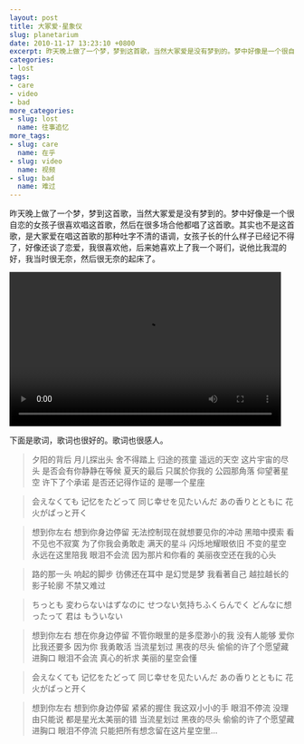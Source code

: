 ```yaml
---
layout: post
title: 大冢爱·星象仪
slug: planetarium
date: 2010-11-17 13:23:10 +0800
excerpt: 昨天晚上做了一个梦，梦到这首歌，当然大冢爱是没有梦到的。梦中好像是一个很自恋的女孩子很喜欢唱这首歌，然后在很多场合他都唱了这首歌。其实也不是这首歌，是大冢爱在唱这首歌的那种吐字不清的语调，女孩子长的什么样子已经记不得了，好像还谈了恋爱，我很喜欢他，后来她喜欢上了我一个哥们，说他比我混的好，我当时很无奈，然后很无奈的起床了。
categories:
- lost
tags:
- care
- video
- bad
more_categories:
- slug: lost
  name: 往事追忆
more_tags:
- slug: care
  name: 在乎
- slug: video
  name: 视频
- slug: bad
  name: 难过
---
```


昨天晚上做了一个梦，梦到这首歌，当然大冢爱是没有梦到的。梦中好像是一个很自恋的女孩子很喜欢唱这首歌，然后在很多场合他都唱了这首歌。其实也不是这首歌，是大冢爱在唱这首歌的那种吐字不清的语调，女孩子长的什么样子已经记不得了，好像还谈了恋爱，我很喜欢他，后来她喜欢上了我一个哥们，说他比我混的好，我当时很无奈，然后很无奈的起床了。


<video width="480" height="272" controls="controls">
	<source src="{{ site.path.uploads }}2010/11/17/planetarium/fandaoai.webm" type="video/webm" />
	<source src="{{ site.path.uploads }}2010/11/17/planetarium/fandaoai.mp4" type="video/mp4" />
	Your browser does not support the video tag.
</video>

下面是歌词，歌词也很好的。歌词也很感人。

> 夕阳的背后 月儿探出头 舍不得踏上 归途的孩童
> 遥远的天空 这片宇宙的尽头 是否会有你静静在等候
> 夏天的最后 只属於你我的 公园那角落
> 仰望著星空 许下了个承诺 是否还记得作证的 是哪一个星座

> 会えなくても 记忆をたどって 同じ幸せを见たいんだ
> あの香りとともに 花火がぱっと开く

> 想到你左右 想到你身边停留 无法控制现在就想要见你的冲动
> 黑暗中摸索 看不见也不寂寞 为了你我会勇敢走
> 满天的星斗 闪烁地耀眼依旧 不变的星空 永远在这里陪我
> 眼泪不会流 因为那片和你看的 美丽夜空还在我的心头

> 路的那一头 响起的脚步 彷佛还在耳中 是幻觉是梦
> 我看著自己 越拉越长的影子轮廓 不禁又难过

> ちっとも 変わらないはずなのに せつない気持ちふくらんでく
> どんなに想ったって 君は もういない

> 想到你左右 想在你身边停留 不管你眼里的是多麼渺小的我
> 没有人能够 爱你比我还要多 因为你 我勇敢活
> 当流星划过 黑夜的尽头 偷偷的许了个愿望藏进胸口
> 眼泪不会流 真心的祈求 美丽的星空会懂

> 会えなくても 记忆をたどって 同じ幸せを见たいんだ
> あの香りとともに 花火がぱっと开く

> 想到你左右 想到你身边停留 紧紧的握住 我这双小小的手
> 眼泪不停流 没理由只能说 都是星光太美丽的错
> 当流星划过 黑夜的尽头 偷偷的许了个愿望藏进胸口
> 眼泪不停流 只能把所有想念留在这片星空里…


